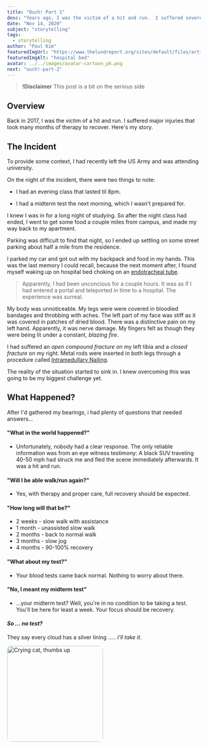 ```yaml
---
title: "Ouch! Part 1"
desc: "Years ago, I was the victim of a hit and run.  I suffered severe injuries that took many months to recover.  Here's my story."
date: "Nov 14, 2020"
subject: "storytelling"
tags:
  - storytelling
author: "Paul Kim"
featuredImgUrl: "https://www.thelundreport.org/sites/default/files/article-images/Hospital%20dark%20hallway%20with%20doctors%20and%20gurney.jpg"
featuredImgAlt: "hospital bed"
avatar: ../../images/avatar-cartoon_pk.png
next: "ouch!-part-2"
---
```


> **!Disclaimer** This post is a bit on the serious side

## Overview

Back in 2017, I was the victim of a hit and run. I suffered major injuries that took many months of therapy to recover. Here's my story.

## The Incident

To provide some context, I had recently left the US Army and was attending university.

On the night of the incident, there were two things to note:

- I had an evening class that lasted til 8pm.

- I had a midterm test the next morning, which I wasn't prepared for.

I knew I was in for a long night of studying. So after the night class had ended, I went to get some food a couple miles from campus, and made my way back to my apartment.

Parking was difficult to find that night, so I ended up settling on some street parking about half a mile from the residence.

I parked my car and got out with my backpack and food in my hands. This was the last memory I could recall, because the next moment after, I found myself waking up on hospital bed choking on an [endotracheal tube](https://www.ncbi.nlm.nih.gov/books/NBK539747/).

> Apparently, I had been unconcious for a couple hours. It was as if I had entered a portal and teleported in time to a hospital. The experience was surreal.

My body was unnoticeable. My legs were were covered in bloodied bandages and throbbing with aches. The left part of my face was stiff as it was covered in patches of dried blood. There was a distinctive pain on my left hand. Apparently, it was nerve damage. My fingers felt as though they were being lit under a constant, *blazing fire*.

I had suffered an *open compound fracture* on my left tibia and a *closed fracture* on my right. Metal rods were inserted in both legs through a procedure called [Intramedullary Nailing](https://orthoinfo.aaos.org/en/diseases--conditions/tibia-shinbone-shaft-fractures/#:~:text=Intramedullary%20nailing.&text=During%20this%20procedure%2C%20a%20specially,in%20proper%20position%20during%20healing.).

The reality of the situation started to sink in. I knew overcoming this was going to be my biggest challenge yet.

## What Happened?

After I'd gathered my bearings, i had plenty of questions that needed answers...

#### **"What in the world happened?"**

- Unfortunately, nobody had a clear response. The only reliable information was from an eye witness testimony: A black SUV traveling 40-50 mph had struck me and fled the scene immediately afterwards. It was a hit and run.

#### **"Will I be able walk/run again?"**

- Yes, with therapy and proper care, full recovery should be expected.

#### **"How long will that be?"**

- 2 weeks - slow walk with assistance
- 1 month - unassisted slow walk
- 2 months - back to normal walk
- 3 months - slow jog
- 4 months - 90-100% recovery

#### **"What about my test?"**

- Your blood tests came back normal. Nothing to worry about there.

#### **"No, I meant my midterm test"**

- ...your midterm test? Well, you're in no condition to be taking a test. You'll be here for least a week. Your focus should be recovery.

#### *So ... no test?*

They say every cloud has a silver lining ..... *I'll take it*.

<img src="https://en.meming.world/images/en/thumb/1/13/Thumbs_Up_Crying_Cat.jpg/300px-Thumbs_Up_Crying_Cat.jpg"
     alt="Crying cat, thumbs up"
     style="border-radius: 10px; height: 250px;" />
